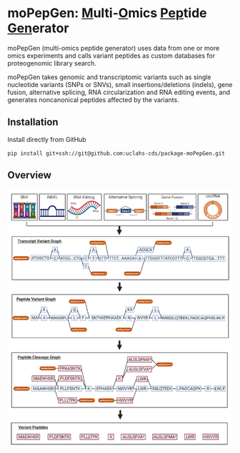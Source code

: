 # moPepGen: <u>M</u>ulti-<u>O</u>mics <u>Pep</u>tide <u>Gen</u>erator

moPepGen (multi-omics peptide generator) uses data from one or more omics experiments and calls variant peptides as custom databases for proteogenomic library search.

moPepGen takes genomic and transcriptomic variants such as single nucleotide variants (SNPs or SNVs), small insertions/deletions (indels), gene fusion, alternative splicing, RNA circularization and RNA editing events, and generates noncanonical peptides affected by the variants.

## Installation

Install directly from GitHub

```
pip install git+ssh://git@github.com:uclahs-cds/package-moPepGen.git
```

## Overview

![graphic-abstract](img/graphic-abstract.png)
